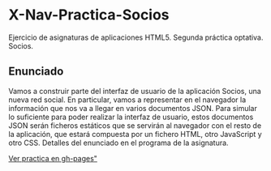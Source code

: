 # X-Nav-Practica-Socios
Ejercicio de asignaturas de aplicaciones HTML5. Segunda práctica optativa. Socios.

## Enunciado

Vamos a construir parte del interfaz de usuario de la aplicación Socios, una nueva red social. En particular, vamos a representar en el navegador la información que nos va a llegar en varios documentos JSON. Para simular lo suficiente para poder realizar la interfaz de usuario, estos documentos JSON serán ficheros estáticos que se servirán al navegador con el resto de la aplicación, que estará compuesta por un fichero HTML, otro JavaScript y otro CSS. Detalles del enunciado en el programa de la asignatura.

<a href="http://http://anombela.github.io/X-Nav-Practica-Socios/">Ver practica en gh-pages"</a>
